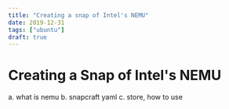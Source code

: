 ```yaml
---
title: "Creating a snap of Intel's NEMU"
date: 2019-12-31
tags: ["ubuntu"]
draft: true
---
```


# Creating a Snap of Intel's NEMU

a. what is nemu
b. snapcraft yaml
c. store, how to use

